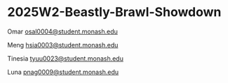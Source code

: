 # 2025W2-Beastly-Brawl-Showdown

Omar osal0004@student.monash.edu

Meng hsia0003@student.monash.edu

Tinesia tyuu0023@student.monash.edu







Luna pnag0009@student.monash.edu

